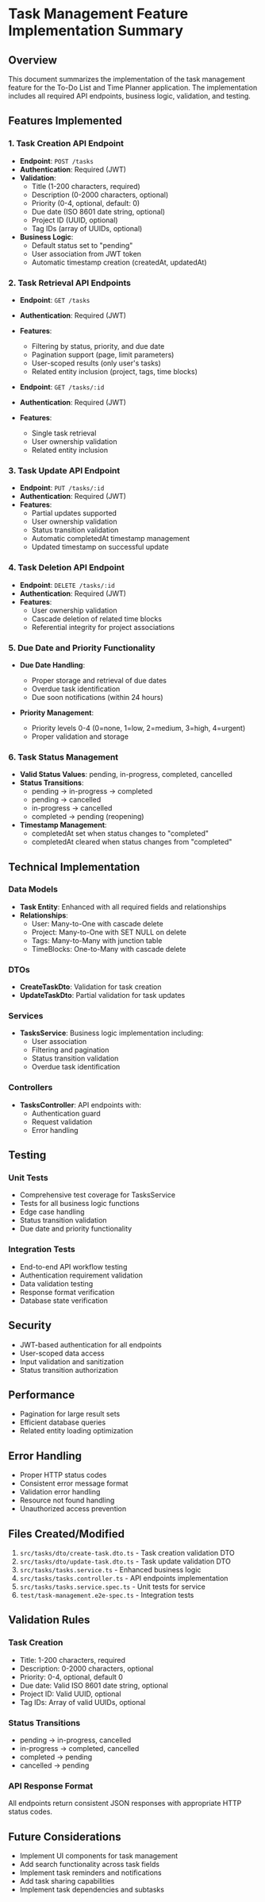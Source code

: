# Task Management Feature Implementation Summary

## Overview

This document summarizes the implementation of the task management feature for the To-Do List and Time Planner application. The implementation includes all required API endpoints, business logic, validation, and testing.

## Features Implemented

### 1. Task Creation API Endpoint
- **Endpoint**: `POST /tasks`
- **Authentication**: Required (JWT)
- **Validation**: 
  - Title (1-200 characters, required)
  - Description (0-2000 characters, optional)
  - Priority (0-4, optional, default: 0)
  - Due date (ISO 8601 date string, optional)
  - Project ID (UUID, optional)
  - Tag IDs (array of UUIDs, optional)
- **Business Logic**:
  - Default status set to "pending"
  - User association from JWT token
  - Automatic timestamp creation (createdAt, updatedAt)

### 2. Task Retrieval API Endpoints
- **Endpoint**: `GET /tasks`
- **Authentication**: Required (JWT)
- **Features**:
  - Filtering by status, priority, and due date
  - Pagination support (page, limit parameters)
  - User-scoped results (only user's tasks)
  - Related entity inclusion (project, tags, time blocks)

- **Endpoint**: `GET /tasks/:id`
- **Authentication**: Required (JWT)
- **Features**:
  - Single task retrieval
  - User ownership validation
  - Related entity inclusion

### 3. Task Update API Endpoint
- **Endpoint**: `PUT /tasks/:id`
- **Authentication**: Required (JWT)
- **Features**:
  - Partial updates supported
  - User ownership validation
  - Status transition validation
  - Automatic completedAt timestamp management
  - Updated timestamp on successful update

### 4. Task Deletion API Endpoint
- **Endpoint**: `DELETE /tasks/:id`
- **Authentication**: Required (JWT)
- **Features**:
  - User ownership validation
  - Cascade deletion of related time blocks
  - Referential integrity for project associations

### 5. Due Date and Priority Functionality
- **Due Date Handling**:
  - Proper storage and retrieval of due dates
  - Overdue task identification
  - Due soon notifications (within 24 hours)
  
- **Priority Management**:
  - Priority levels 0-4 (0=none, 1=low, 2=medium, 3=high, 4=urgent)
  - Proper validation and storage

### 6. Task Status Management
- **Valid Status Values**: pending, in-progress, completed, cancelled
- **Status Transitions**:
  - pending → in-progress → completed
  - pending → cancelled
  - in-progress → cancelled
  - completed → pending (reopening)
- **Timestamp Management**:
  - completedAt set when status changes to "completed"
  - completedAt cleared when status changes from "completed"

## Technical Implementation

### Data Models
- **Task Entity**: Enhanced with all required fields and relationships
- **Relationships**:
  - User: Many-to-One with cascade delete
  - Project: Many-to-One with SET NULL on delete
  - Tags: Many-to-Many with junction table
  - TimeBlocks: One-to-Many with cascade delete

### DTOs
- **CreateTaskDto**: Validation for task creation
- **UpdateTaskDto**: Partial validation for task updates

### Services
- **TasksService**: Business logic implementation including:
  - User association
  - Filtering and pagination
  - Status transition validation
  - Overdue task identification

### Controllers
- **TasksController**: API endpoints with:
  - Authentication guard
  - Request validation
  - Error handling

## Testing

### Unit Tests
- Comprehensive test coverage for TasksService
- Tests for all business logic functions
- Edge case handling
- Status transition validation
- Due date and priority functionality

### Integration Tests
- End-to-end API workflow testing
- Authentication requirement validation
- Data validation testing
- Response format verification
- Database state verification

## Security
- JWT-based authentication for all endpoints
- User-scoped data access
- Input validation and sanitization
- Status transition authorization

## Performance
- Pagination for large result sets
- Efficient database queries
- Related entity loading optimization

## Error Handling
- Proper HTTP status codes
- Consistent error message format
- Validation error handling
- Resource not found handling
- Unauthorized access prevention

## Files Created/Modified

1. `src/tasks/dto/create-task.dto.ts` - Task creation validation DTO
2. `src/tasks/dto/update-task.dto.ts` - Task update validation DTO
3. `src/tasks/tasks.service.ts` - Enhanced business logic
4. `src/tasks/tasks.controller.ts` - API endpoints implementation
5. `src/tasks/tasks.service.spec.ts` - Unit tests for service
6. `test/task-management.e2e-spec.ts` - Integration tests

## Validation Rules

### Task Creation
- Title: 1-200 characters, required
- Description: 0-2000 characters, optional
- Priority: 0-4, optional, default 0
- Due date: Valid ISO 8601 date string, optional
- Project ID: Valid UUID, optional
- Tag IDs: Array of valid UUIDs, optional

### Status Transitions
- pending → in-progress, cancelled
- in-progress → completed, cancelled
- completed → pending
- cancelled → pending

### API Response Format
All endpoints return consistent JSON responses with appropriate HTTP status codes.

## Future Considerations
- Implement UI components for task management
- Add search functionality across task fields
- Implement task reminders and notifications
- Add task sharing capabilities
- Implement task dependencies and subtasks